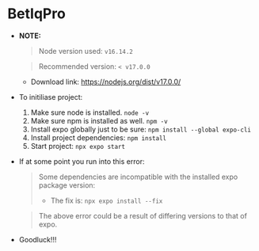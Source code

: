 # BetIqPro

* **NOTE:**
    > Node version used: `v16.14.2`

    > Recommended version: `< v17.0.0`
    * Download link: <https://nodejs.org/dist/v17.0.0/>

* To initiliase project:
    1. Make sure node is installed. `node -v`
    2. Make sure npm is installed as well. `npm -v`
    3. Install expo globally just to be sure: `npm install --global expo-cli`
    4. Install project dependencies: `npm install`
    5. Start project: `npx expo start`

* If at some point you run into this error:
    > Some dependencies are incompatible with the installed expo package version:
    > * The fix is: `npx expo install --fix`
  
    > The above error could be a result of differing versions to that of expo.

* Goodluck!!!
